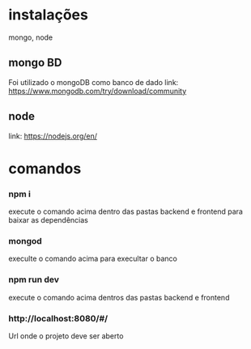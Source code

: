 
# instalações
mongo, node
## mongo BD  
Foi utilizado o mongoDB como banco de dado link: https://www.mongodb.com/try/download/community
## node
 link: https://nodejs.org/en/

# comandos
  ### npm i 
   execute o comando acima dentro das pastas backend e frontend para baixar as dependências
  ### mongod
  execulte o comando acima para execultar o banco
  ### npm run dev
  execute o comando acima dentros das pastas backend e frontend
  ### http://localhost:8080/#/
  Url onde o projeto deve ser aberto






